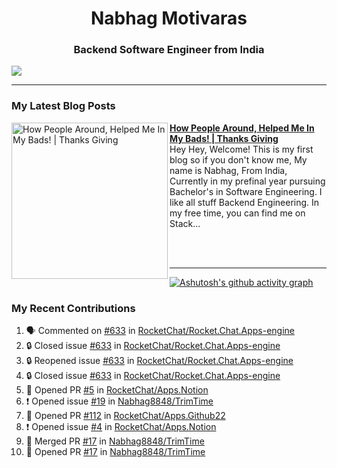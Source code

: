  
<h1 align="center">Nabhag Motivaras</h1>
<h3 align="center">Backend Software Engineer from India</h3>

<img src="Twitter header - 2.png"/>

 <hr>
 
### My Latest Blog Posts 
<!-- HASHNODE_BLOG:START -->
<p align="left">
<a href="https://nabhagmotivaras.hashnode.dev//experience-2022" title="How People Around, Helped Me In My Bads!  | Thanks Giving"><img src="https://cdn.hashnode.com/res/hashnode/image/stock/unsplash/d1956810eb099b7959df44d932fa9fe4.jpeg" alt="How People Around, Helped Me In My Bads!  | Thanks Giving" width="250px" align="left" /></a>
<a href="https://nabhagmotivaras.hashnode.dev//experience-2022" title="How People Around, Helped Me In My Bads!  | Thanks Giving"><strong>How People Around, Helped Me In My Bads!  | Thanks Giving</strong></a>
<br/> Hey Hey, Welcome! This is my first blog so if you don't know me, My name is Nabhag, From India, Currently in my prefinal year pursuing Bachelor's in Software Engineering. I like all stuff Backend Engineering. In my free time, you can find me on Stack... </p> <br/> <br/>
<!-- HASHNODE_BLOG:END -->
<p align=left> 
 <hr>
 
   [![Ashutosh's github activity graph](https://github-readme-activity-graph.cyclic.app/graph?username=Nabhag8848&bg_color=000000&color=ffffff&line=26a269&point=c01c28&area=true&hide_border=true)](https://github.com/ashutosh00710/github-readme-activity-graph)
 
 ### My Recent Contributions

<!--START_SECTION:activity-->
1. 🗣 Commented on [#633](https://github.com/RocketChat/Rocket.Chat.Apps-engine/issues/633) in [RocketChat/Rocket.Chat.Apps-engine](https://github.com/RocketChat/Rocket.Chat.Apps-engine)
2. 🔒 Closed issue [#633](https://github.com/RocketChat/Rocket.Chat.Apps-engine/issues/633) in [RocketChat/Rocket.Chat.Apps-engine](https://github.com/RocketChat/Rocket.Chat.Apps-engine)
3. 🔒 Reopened issue [#633](https://github.com/RocketChat/Rocket.Chat.Apps-engine/issues/633) in [RocketChat/Rocket.Chat.Apps-engine](https://github.com/RocketChat/Rocket.Chat.Apps-engine)
4. 🔒 Closed issue [#633](https://github.com/RocketChat/Rocket.Chat.Apps-engine/issues/633) in [RocketChat/Rocket.Chat.Apps-engine](https://github.com/RocketChat/Rocket.Chat.Apps-engine)
5. 💪 Opened PR [#5](https://github.com/RocketChat/Apps.Notion/pull/5) in [RocketChat/Apps.Notion](https://github.com/RocketChat/Apps.Notion)
6. ❗ Opened issue [#19](https://github.com/Nabhag8848/TrimTime/issues/19) in [Nabhag8848/TrimTime](https://github.com/Nabhag8848/TrimTime)
7. 💪 Opened PR [#112](https://github.com/RocketChat/Apps.Github22/pull/112) in [RocketChat/Apps.Github22](https://github.com/RocketChat/Apps.Github22)
8. ❗ Opened issue [#4](https://github.com/RocketChat/Apps.Notion/issues/4) in [RocketChat/Apps.Notion](https://github.com/RocketChat/Apps.Notion)
9. 🎉 Merged PR [#17](https://github.com/Nabhag8848/TrimTime/pull/17) in [Nabhag8848/TrimTime](https://github.com/Nabhag8848/TrimTime)
10. 💪 Opened PR [#17](https://github.com/Nabhag8848/TrimTime/pull/17) in [Nabhag8848/TrimTime](https://github.com/Nabhag8848/TrimTime)
<!--END_SECTION:activity-->
 
 </p>
 
  <br> <br>
  



